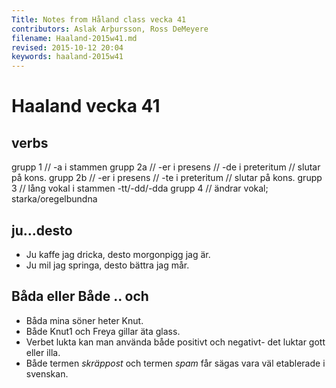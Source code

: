 ```yaml
---
Title: Notes from Håland class vecka 41
contributors: Aslak Arþursson, Ross DeMeyere
filename: Haaland-2015w41.md
revised: 2015-10-12 20:04 
keywords: haaland-2015w41
---
```


Haaland vecka 41
=================

verbs
-----------------
grupp 1 // -a i stammen
grupp 2a // -er i presens // -de i preteritum // slutar på kons.
grupp 2b // -er i presens // -te i preteritum // slutar på kons.
grupp 3 // lång vokal i stammen -tt/-dd/-dda 
grupp 4 // ändrar vokal; starka/oregelbundna


ju...desto
-----------------
+ Ju kaffe jag dricka, desto morgonpigg jag är.
+ Ju mil jag springa, desto bättra jag mår.

Båda eller Både .. och
-----------------
+ Båda mina söner heter Knut.
+ Både Knut1 och Freya gillar äta glass.
+ Verbet lukta kan man använda både positivt och negativt- det luktar gott eller illa.
+ Både termen _skräppost_ och termen _spam_ får sägas vara väl etablerade i svenskan.
